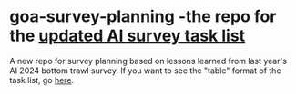 # goa-survey-planning -the repo for the [updated AI survey task list](https://github.com/orgs/afsc-gap-products/projects/8)

A new repo for survey planning based on lessons learned from last year's AI 2024 bottom trawl survey. If you want to see the "table" format of the task list, go [here](https://github.com/orgs/afsc-gap-products/projects/8). 
